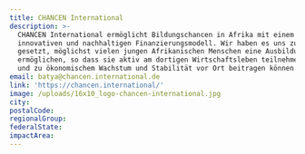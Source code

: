 ```yaml
---
title: CHANCEN International
description: >-
  CHANCEN International ermöglicht Bildungschancen in Afrika mit einem
  innovativen und nachhaltigen Finanzierungsmodell. Wir haben es uns zum Ziel
  gesetzt, möglichst vielen jungen Afrikanischen Menschen eine Ausbildung zu
  ermöglichen, so dass sie aktiv am dortigen Wirtschaftsleben teilnehmen können
  und zu ökonomischem Wachstum und Stabilität vor Ort beitragen können.
email: batya@chancen.international.de
link: 'https://chancen.international/'
image: /uploads/16x10_logo-chancen-international.jpg
city:
postalCode:
regionalGroup:
federalState:
impactArea:
---
```


